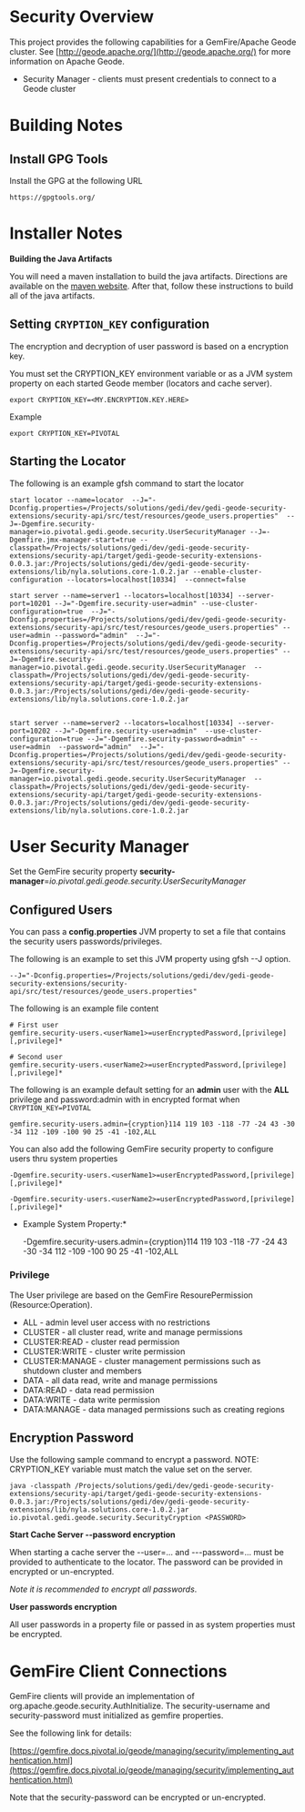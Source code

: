 # Security Overview

This project provides the following capabilities for a GemFire/Apache Geode cluster.
See [http://geode.apache.org/](http://geode.apache.org/) for more information on Apache Geode.


*  Security Manager - clients must present credentials to connect to a Geode cluster



# Building Notes

## Install GPG Tools

Install the GPG at the following URL

	https://gpgtools.org/

# Installer Notes

**Building the Java Artifacts**

You will need a maven installation to build the java artifacts.  Directions
are available on the [maven website](http://maven.apache.org/download.cgi). After that, 
follow these instructions to build all of the java artifacts.


## Setting `CRYPTION_KEY` configuration

The encryption and decryption of user password is based on a encryption key.

You must set the CRYPTION_KEY environment variable or as a JVM system property on each started Geode member (locators and cache server).
   
	export CRYPTION_KEY=<MY.ENCRYPTION.KEY.HERE>
	
Example

	export CRYPTION_KEY=PIVOTAL
   
## Starting the Locator

The following is an example gfsh command to start the locator
 
	start locator --name=locator  --J="-Dconfig.properties=/Projects/solutions/gedi/dev/gedi-geode-security-extensions/security-api/src/test/resources/geode_users.properties"  --J=-Dgemfire.security-manager=io.pivotal.gedi.geode.security.UserSecurityManager --J=-Dgemfire.jmx-manager-start=true --classpath=/Projects/solutions/gedi/dev/gedi-geode-security-extensions/security-api/target/gedi-geode-security-extensions-0.0.3.jar:/Projects/solutions/gedi/dev/gedi-geode-security-extensions/lib/nyla.solutions.core-1.0.2.jar --enable-cluster-configuration --locators=localhost[10334]  --connect=false
	
	start server --name=server1 --locators=localhost[10334] --server-port=10201 --J="-Dgemfire.security-user=admin" --use-cluster-configuration=true  --J="-Dconfig.properties=/Projects/solutions/gedi/dev/gedi-geode-security-extensions/security-api/src/test/resources/geode_users.properties" --user=admin --password="admin"  --J="-Dconfig.properties=/Projects/solutions/gedi/dev/gedi-geode-security-extensions/security-api/src/test/resources/geode_users.properties" --J=-Dgemfire.security-manager=io.pivotal.gedi.geode.security.UserSecurityManager  --classpath=/Projects/solutions/gedi/dev/gedi-geode-security-extensions/security-api/target/gedi-geode-security-extensions-0.0.3.jar:/Projects/solutions/gedi/dev/gedi-geode-security-extensions/lib/nyla.solutions.core-1.0.2.jar
	
	
	start server --name=server2 --locators=localhost[10334] --server-port=10202 --J="-Dgemfire.security-user=admin"  --use-cluster-configuration=true --J="-Dgemfire.security-password=admin" --user=admin  --password="admin"  --J="-Dconfig.properties=/Projects/solutions/gedi/dev/gedi-geode-security-extensions/security-api/src/test/resources/geode_users.properties" --J=-Dgemfire.security-manager=io.pivotal.gedi.geode.security.UserSecurityManager  --classpath=/Projects/solutions/gedi/dev/gedi-geode-security-extensions/security-api/target/gedi-geode-security-extensions-0.0.3.jar:/Projects/solutions/gedi/dev/gedi-geode-security-extensions/lib/nyla.solutions.core-1.0.2.jar
	

# User Security Manager

Set the GemFire security property **security-manager**=*io.pivotal.gedi.geode.security.UserSecurityManager* 
		
## Configured Users


You can pass a **config.properties** JVM property to set a file that contains the security users passwords/privileges.

The following is an example to set this JVM property using gfsh --J option.


	--J="-Dconfig.properties=/Projects/solutions/gedi/dev/gedi-geode-security-extensions/security-api/src/test/resources/geode_users.properties"

The following is an example file content

	# First user
	gemfire.security-users.<userName1>=userEncryptedPassword,[privilege] [,privilege]* 
	
	# Second user
	gemfire.security-users.<userName2>=userEncryptedPassword,[privilege] [,privilege]* 


The following is an example default setting for an **admin** user with the **ALL** privilege and password:admin with in encrypted format when  `CRYPTION_KEY=PIVOTAL`

	gemfire.security-users.admin={cryption}114 119 103 -118 -77 -24 43 -30 -34 112 -109 -100 90 25 -41 -102,ALL


You can also add the following GemFire security property to configure users thru system properties

	-Dgemfire.security-users.<userName1>=userEncryptedPassword,[privilege] [,privilege]* 
	
	-Dgemfire.security-users.<userName2>=userEncryptedPassword,[privilege] [,privilege]* 
	
* Example System Property:*

	 -Dgemfire.security-users.admin={cryption}114 119 103 -118 -77 -24 43 -30 -34 112 -109 -100 90 25 -41 -102,ALL
	 
	 

### Privilege

The User privilege are based on the GemFire ResourePermission (Resource:Operation).

- ALL - admin level user access with no restrictions
- CLUSTER - all cluster read, write and manage permissions
- CLUSTER:READ - cluster read permission
- CLUSTER:WRITE - cluster write permission
- CLUSTER:MANAGE - cluster management permissions such as shutdown cluster and members
- DATA - all data read, write and manage permissions
- DATA:READ - data read permission
- DATA:WRITE - data write permission
- DATA:MANAGE - data managed permissions such as creating regions


## Encryption Password

Use the following sample command to encrypt a password. NOTE: CRYPTION_KEY variable must match the value set on the server.

	java -classpath /Projects/solutions/gedi/dev/gedi-geode-security-extensions/security-api/target/gedi-geode-security-extensions-0.0.3.jar:/Projects/solutions/gedi/dev/gedi-geode-security-extensions/lib/nyla.solutions.core-1.0.2.jar io.pivotal.gedi.geode.security.SecurityCryption <PASSWORD>


**Start Cache Server --password encryption**

When starting a cache server the --user=... and ---password=... must be provided to authenticate to the locator. The password can be provided in encrypted or un-encrypted. 

*Note it is recommended to encrypt all passwords*.

**User passwords encryption** 

All user passwords in a property file or passed in as system properties must be encrypted.
		

# GemFire Client Connections

GemFire clients will provide an implementation of org.apache.geode.security.AuthInitialize.
The security-username and security-password must initialized as gemfire properties.

See the following link for details:

[https://gemfire.docs.pivotal.io/geode/managing/security/implementing_authentication.html](https://gemfire.docs.pivotal.io/geode/managing/security/implementing_authentication.html)


Note that the security-password can be encrypted or un-encrypted.
	
	